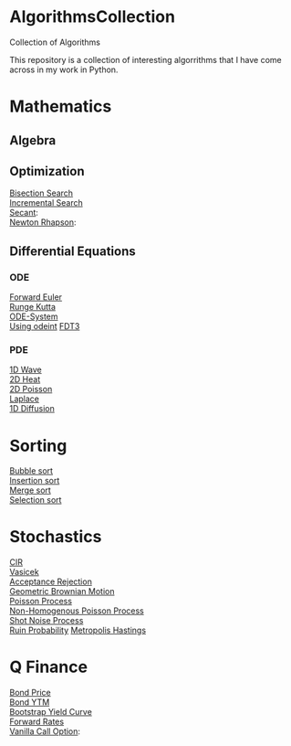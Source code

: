 # AlgorithmsCollection
Collection of Algorithms




This repository is a collection of interesting algorrithms that I have come across in my work in Python. 

# Mathematics

## Algebra

## Optimization
[Bisection Search](https://github.com/asmirprepic/AlgorithmCollction/OtherMath/beisectionSearch.py) \
[Incremental Search](https://github.com/asmirprepic/AlgorithmCollction/OtherMath/incrementalSearch.py) \
[Secant](https://github.com/asmirprepic/AlgorithmCollction/OtherMath/secant.py): \
[Newton Rhapson](https://github.com/asmirprepic/AlgorithmCollction/OtherMath/newton_rhapson.py): 

## Differential Equations

### ODE
[Forward Euler](https://github.com/asmirprepic/AlgorithmCollction/ODE/forwardEuler.py) \
[Runge Kutta](https://github.com/asmirprepic/AlgorithmCollction/ODE/RK4.py)  \
[ODE-System](https://github.com/asmirprepic/AlgorithmCollction/ODE/odeSystem.py)  \
[Using odeint](https://github.com/asmirprepic/AlgorithmCollction/ODE/odeintsolution.py)
[FDT3](https://github.com/asmirprepic/AlgorithmCollction/ODE/odeintsollution.py) 

### PDE
[1D Wave](https://github.com/asmirprepic/AlgorithmCollction/PDE/1Dwave.py) \
[2D Heat](https://github.com/asmirprepic/AlgorithmCollction/PDE/2DHeat.py) \
[2D Poisson](https://github.com/asmirprepic/AlgorithmCollction/PDE/2DPoisson.py) \
[Laplace](https://github.com/asmirprepic/AlgorithmCollction/PDE/Laplace.py) \
[1D Diffusion](https://github.com/asmirprepic/AlgorithmCollction/PDE/ondeDimensionalDiffusion.py)  

# Sorting
[Bubble sort](https://github.com/asmirprepic/AlgorithmCollction/Sorting/bubbleSort.py)  \
[Insertion sort](https://github.com/asmirprepic/AlgorithmCollction/Sorting/insertionSort.py) \
[Merge sort](https://github.com/asmirprepic/AlgorithmCollction/Sorting/mergoSort.py) \
[Selection sort](https://github.com/asmirprepic/AlgorithmCollction/Sorting/selectionSort.py)  

# Stochastics
[CIR](https://github.com/asmirprepic/AlgorithmCollction/Stochastics/CIR.py) \
[Vasicek](https://github.com/asmirprepic/AlgorithmCollction/Stochastics/vasicek.py) \
[Acceptance Rejection](https://github.com/asmirprepic/AlgorithmCollction/Stochastics/acceptanceRejection.py) \
[Geometric Brownian Motion](https://github.com/asmirprepic/AlgorithmCollction/Stochastics/geometricBrownianMotion.py)\
[Poisson Process](https://github.com/asmirprepic/AlgorithmCollction/Stochastics/poissonProcess.py) \
[Non-Homogenous Poisson Process](https://github.com/asmirprepic/AlgorithmCollction/Stochastics/nonHomogenousPoisson.py) \
[Shot Noise Process](https://github.com/asmirprepic/AlgorithmCollction/Stochastics/nonHomogenousPoisson.py) \
[Ruin Probability](https://github.com/asmirprepic/AlgorithmCollction/Stochastics/ruinProbability.py)
[Metropolis Hastings](https://github.com/asmirprepic/AlgorithmCollction/Stochastics/metropolisHastingsExample.py)

# Q Finance
[Bond Price](https://github.com/asmirprepic/AlgorithmCollction/QFinance/bondPrice.py) \
[Bond YTM](https://github.com/asmirprepic/AlgorithmCollction/QFinance/bond_ytm.py) \
[Bootstrap Yield Curve](https://github.com/asmirprepic/AlgorithmCollction/QFinance/bootStrapYieldCurve.py) \
[Forward Rates](https://github.com/asmirprepic/AlgorithmCollction/QFinance/forwardRates.py) \
[Vanilla Call Option](https://github.com/asmirprepic/AlgorithmCollction/Stochastics/vanillaCall.py): 







